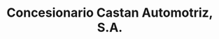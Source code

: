 ---
title: "Concesionario Castan Automotriz, S.A."
url: /calabozo/concesionario-castan-automotriz-s-a/
shop: Autohaus
---